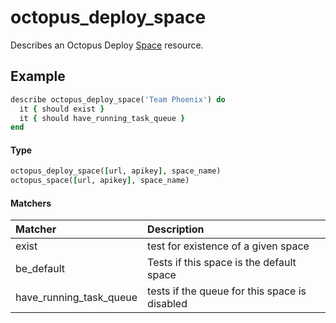 # octopus_deploy_space

Describes an Octopus Deploy [Space](https://octopus.com/docs/administration/spaces) resource.

## Example

```ruby
describe octopus_deploy_space('Team Phoenix') do
  it { should exist }
  it { should have_running_task_queue }
end
```

#### Type

```ruby
octopus_deploy_space([url, apikey], space_name)
octopus_space([url, apikey], space_name)
```

#### Matchers

| Matcher | Description |
|:--------|:------------|
| exist | test for existence of a given space |
| be_default | Tests if this space is the default space |
| have_running_task_queue | tests if the queue for this space is disabled |
